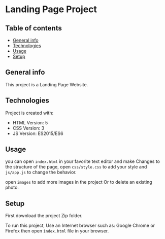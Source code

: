# Landing Page Project

## Table of contents
* [General info](#general-info)
* [Technologies](#technologies)
* [Usage](#usage)
* [Setup](#setup)

## General info
This project is a Landing Page Website.
	
## Technologies
Project is created with:
* HTML Version: 5
* CSS  Version: 3
* JS   Version: ES2015/ES6

## Usage
you can open `index.html` in your favorite text editor and make Changes to the structure of the page, open `css/style.css` to add your style and `js/app.js` to change the behavior.

open `images` to add more images in the project Or to delete an existing photo.

## Setup
First download the project Zip folder.

To run this project, Use an Internet browser such as: Google Chrome or       Firefox then open `index.html` file in your browser.
